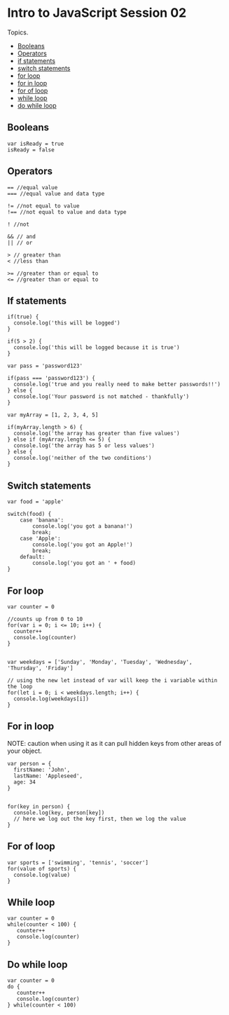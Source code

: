 # Intro to JavaScript Session 02

Topics.
- [Booleans](#booleans)
- [Operators](#operators)
- [if statements](#if-statements)
- [switch statements](#switch-statements)
- [for loop](#for-loop)
- [for in loop](#for-of-loop)
- [for of loop](#for-of-loop)
- [while loop](#while-loop)
- [do while loop](#do-while-loop)

## Booleans
```
var isReady = true
isReady = false
```

## Operators
```
== //equal value
=== //equal value and data type

!= //not equal to value
!== //not equal to value and data type

! //not

&& // and
|| // or

> // greater than
< //less than

>= //greater than or equal to
<= //greater than or equal to
```

## If statements
```
if(true) {
  console.log('this will be logged')
}

if(5 > 2) {
  console.log('this will be logged because it is true')
}

var pass = 'password123'

if(pass === 'password123') {
  console.log('true and you really need to make better passwords!!')
} else {
  console.log('Your password is not matched - thankfully')
}

var myArray = [1, 2, 3, 4, 5]

if(myArray.length > 6) {
  console.log('the array has greater than five values')
} else if (myArray.length <= 5) {
  console.log('the array has 5 or less values')
} else {
  console.log('neither of the two conditions')
}
```

## Switch statements
```
var food = 'apple'

switch(food) {
    case 'banana':
        console.log('you got a banana!')
        break;
    case 'Apple':
        console.log('you got an Apple!')
        break;
    default:
        console.log('you got an ' + food)
}
```

## For loop
```
var counter = 0

//counts up from 0 to 10
for(var i = 0; i <= 10; i++) {
  counter++
  console.log(counter)
}


var weekdays = ['Sunday', 'Monday', 'Tuesday', 'Wednesday', 'Thursday', 'Friday']

// using the new let instead of var will keep the i variable within the loop
for(let i = 0; i < weekdays.length; i++) {
  console.log(weekdays[i])
}
```

## For in loop
NOTE: caution when using it as it can pull hidden keys from other areas of your object.
```
var person = {
  firstName: 'John',
  lastName: 'Appleseed',
  age: 34
}


for(key in person) {
  console.log(key, person[key])
  // here we log out the key first, then we log the value
}
```

## For of loop
```
var sports = ['swimming', 'tennis', 'soccer']
for(value of sports) {
  console.log(value)
}
```

## While loop
```
var counter = 0
while(counter < 100) {
   counter++
   console.log(counter)
}
```

## Do while loop
```
var counter = 0
do {
   counter++
   console.log(counter)
} while(counter < 100)
```
